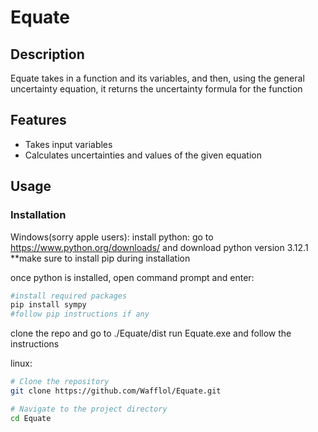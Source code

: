 # Equate

## Description

Equate takes in a function and its variables, and then, using the general uncertainty equation, it returns the uncertainty formula for the function

## Features

- Takes input variables
- Calculates uncertainties and values of the given equation

## Usage

### Installation
Windows(sorry apple users):
install python: go to https://www.python.org/downloads/ and download python version 3.12.1
**make sure to install pip during installation

once python is installed, open command prompt and enter:
```bash
#install required packages
pip install sympy
#follow pip instructions if any
```

clone the repo and go to ./Equate/dist
run Equate.exe and follow the instructions


linux: 
```bash
# Clone the repository
git clone https://github.com/Wafflol/Equate.git

# Navigate to the project directory
cd Equate
